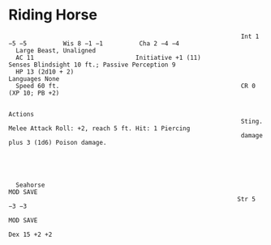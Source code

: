 # Riding Horse

                                                                    Int 1 −5 −5          Wis 8 −1 −1          Cha 2 −4 −4
      Large Beast, Unaligned
      AC 11                            Initiative +1 (11)                 Senses Blindsight 10 ft.; Passive Perception 9
      HP 13 (2d10 + 2)                                              Languages None
      Speed 60 ft.                                                  CR 0 (XP 10; PB +2)

                                                                    Actions
                                                                    Sting. Melee Attack Roll: +2, reach 5 ft. Hit: 1 Piercing
                                                                    damage plus 3 (1d6) Poison damage.





      Seahorse                                                               MOD SAVE
                                                                   Str 5 −3 −3
                                                                                                 MOD SAVE
                                                                                        Dex 15 +2 +2
